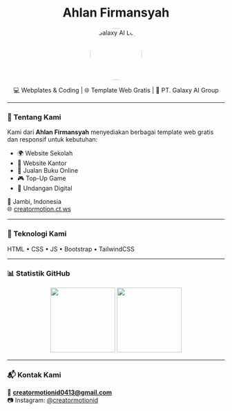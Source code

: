 <h1 align="center">Ahlan Firmansyah</h1>
<p align="center">
  <img src="https://github.com/GINGGASEVEN.png" width="120" style="border-radius: 50%" alt="Galaxy AI Logo"/>
</p>

<p align="center">
  💻 Webplates & Coding | 🌐 Template Web Gratis | 🚀 PT. Galaxy AI Group
</p>

---

### 👋 Tentang Kami
Kami dari **Ahlan Firmansyah** menyediakan berbagai template web gratis dan responsif untuk kebutuhan:
- 🌍 Website Sekolah
- 💼 Website Kantor
- 🛒 Jualan Buku Online
- 🎮 Top-Up Game
- 💌 Undangan Digital

📍 Jambi, Indonesia  
🌐 [creatormotion.ct.ws](https://creatormotion.ct.ws)

---

### 🧠 Teknologi Kami
HTML • CSS • JS • Bootstrap • TailwindCSS

---

### 📊 Statistik GitHub
<p align="center">
  <img src="https://github-readme-stats.vercel.app/api?username=GINGGASEVEN&show_icons=true&theme=tokyonight" height="150"/>
  <img src="https://github-readme-stats.vercel.app/api/top-langs/?username=GINGGASEVEN&layout=compact&theme=tokyonight" height="150"/>
</p>

---

### 📬 Kontak Kami
📧 **creatormotionid0413@gmail.com**  
📷 Instagram: [@creatormotionid](https://instagram.com/creatormotionid)

